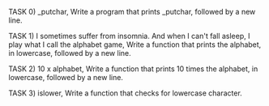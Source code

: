 TASK 0) _putchar, Write a program that prints _putchar, followed by a new line.

TASK 1) I sometimes suffer from insomnia. And when I can't fall asleep, I play what I call the alphabet game, Write a function that prints the alphabet, in lowercase, followed by a new line.

TASK 2) 10 x alphabet, Write a function that prints 10 times the alphabet, in lowercase, followed by a new line.

TASK 3) islower, Write a function that checks for lowercase character.
